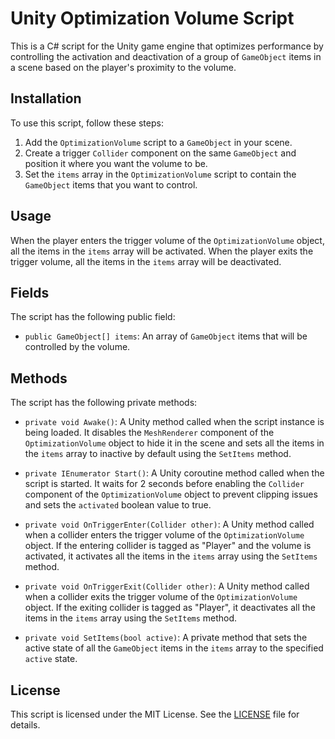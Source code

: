 # Unity Optimization Volume Script

This is a C# script for the Unity game engine that optimizes performance by controlling the activation and deactivation of a group of `GameObject` items in a scene based on the player's proximity to the volume.

## Installation

To use this script, follow these steps:

1. Add the `OptimizationVolume` script to a `GameObject` in your scene.
2. Create a trigger `Collider` component on the same `GameObject` and position it where you want the volume to be.
3. Set the `items` array in the `OptimizationVolume` script to contain the `GameObject` items that you want to control.

## Usage

When the player enters the trigger volume of the `OptimizationVolume` object, all the items in the `items` array will be activated. When the player exits the trigger volume, all the items in the `items` array will be deactivated.

## Fields

The script has the following public field:

- `public GameObject[] items`: An array of `GameObject` items that will be controlled by the volume.

## Methods

The script has the following private methods:

- `private void Awake()`: A Unity method called when the script instance is being loaded. It disables the `MeshRenderer` component of the `OptimizationVolume` object to hide it in the scene and sets all the items in the `items` array to inactive by default using the `SetItems` method.

- `private IEnumerator Start()`: A Unity coroutine method called when the script is started. It waits for 2 seconds before enabling the `Collider` component of the `OptimizationVolume` object to prevent clipping issues and sets the `activated` boolean value to true.

- `private void OnTriggerEnter(Collider other)`: A Unity method called when a collider enters the trigger volume of the `OptimizationVolume` object. If the entering collider is tagged as "Player" and the volume is activated, it activates all the items in the `items` array using the `SetItems` method. 

- `private void OnTriggerExit(Collider other)`: A Unity method called when a collider exits the trigger volume of the `OptimizationVolume` object. If the exiting collider is tagged as "Player", it deactivates all the items in the `items` array using the `SetItems` method.

- `private void SetItems(bool active)`: A private method that sets the active state of all the `GameObject` items in the `items` array to the specified `active` state.

## License

This script is licensed under the MIT License. See the [LICENSE](LICENSE) file for details.
